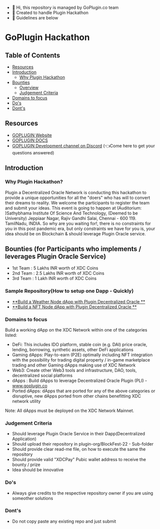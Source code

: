 - 👋 Hi, this repository is managed by GoPlugin.co team
- 👀 Created to handle Plugin Hackathon
- 🌱 Guidelines are below

# GoPlugin Hackathon 

## Table of Contents
* [Resources](#Resources)
* [Introduction](#Introduction)
    * [Why Plugin Hackathon](#Why-Plugin-Hackathon)
* [Bounties](#Bounties-for-Participants)
    * [Overview](#Bounty-Overview)
    * [Judgement Criteria](#Judgement-Criteria)
* [Domains to focus](#Domains_to_focus)
* [Do's](#Do's)
* [Dont's](#Dont's)

## Resources
* [GOPLUGIN Website](https://www.goplugin.co/)
* [GOPLUGIN DOCS](https://docs.goplugin.co/)
* [GOPLUGIN Development channel on Discord](https://discord.gg/4ATypYHudd) (👈Come here to get your questions answered)

## Introduction
### Why Plugin Hackathon?

Plugin a Decentralized Oracle Network is conducting this hackathon to provide a unique opportunities for all the "doers" who has will to convert their dreams to reality. We welcome the participants to register the team and submit your ideas. This event is going to happen at (Auditorium: )Sathybhama Institute Of Science And Technology, (Deemed to be University) Jeppiaar Nagar, Rajiv Gandhi Salai, Chennai - 600 119. TamilNadu, INDIA. So why are you waiting for!, there is no constraints for you in this post pandemic era, but only constraints we have for you is, your idea should be on Blockchain & should leverage Plugin Oracle service.

## Bounties (for Participants who implements / leverages Plugin Oracle Service)
* 1st Team : 5 Lakhs INR worth of XDC Coins
* 2nd  Team : 2.5 Lakhs INR worth of XDC Coins
* 3rd  Team : 1 Lakh INR worth of XDC Coins

### Sample Repository(How to setup one Dapp - Quickly)
* [**Build a Weather Node dApp with Plugin Decentralized Oracle **](https://github.com/GoPlugin/plugin-weather-node-adapter)
* [**Build a NFT Node dApp with Plugin Decentralized Oracle **](https://github.com/GoPlugin/plugin-weather-node-adapter)

### Domains to focus
Build a working dApp on the XDC Network within one of the categories listed:
* DeFi: This includes IDO platform, stable coin (e.g. DAI) price oracle, lending, borrowing, synthetic assets, other DeFi applications
* Gaming dApps: Play-to-earn (P2E) optimally including NFT integration with the possibility for trading digital property / in-game marketplace trading and other Gaming dApps making use of XDC Network
* Web3: Create other Web3 tools and infrastructure, DAO, tools, decentralized social platforms
* dApps : Build dApps to leverage Decentralized Oracle Plugin (PLI) - www.goplugin.co 
* Ported dApps: dApps that are ported for any of the above categories or disruptive, new dApps ported from other chains benefitting XDC network utility

Note: All dApps must be deployed on the XDC Network Mainnet. 


### Judgement Criteria
* Should leverage Plugin Oracle Service in their Dapp(Decentralized Application)
* Should upload their repository in plugin-org/BlockFest-22 - Sub-folder
* Should provide clear read-me file, on how to execute the same the repository
* Should provide valid "XDCPay" Pubic wallet address to receive the bounty / prize
* Idea should be innovative

### Do's 
* Always give credits to the respective repository owner if you are using someother solutions

### Dont's 
* Do not copy paste any existing repo and just submit



